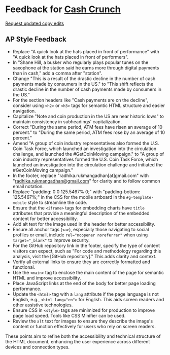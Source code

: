 # Feedback for [Cash Crunch](https://radhika3558.github.io/cash-circulation/)

[Request updated copy edits](https://github.com/jsoma/data-studio-projects-2024/issues/new/choose)

## AP Style Feedback

- Replace "A quick look at the hats placed in front of performance" with "A quick look at the hats placed in front of performers".
- In "Shane Hill, a busker who regularly plays popular tunes on the saxophone at the station said he earns more through digital payments than in cash," add a comma after "station".
- Change "This is a result of the drastic decline in the number of cash payments made by consumers in the US." to "This shift reflects the drastic decline in the number of cash payments made by consumers in the US."
- For the section headers like "Cash payments are on the decline", consider using `<h2>` or `<h3>` tags for semantic HTML structure and easier navigation.
- Capitalize "Note and coin production in the US are near historic lows" to maintain consistency in subheadings' capitalization.
- Correct "During the same period, ATM fees have risen an average of 10 percent." to "During the same period, ATM fees rose by an average of 10 percent."
- Amend "A group of coin industry representatives also formed the U.S. Coin Task Force, which launched an investigation into the circulation challenge, and launched the #GetCoinMoving campaign." to "A group of coin industry representatives formed the U.S. Coin Task Force, which launched an investigation into the circulation challenge and initiated the #GetCoinMoving campaign."
- In the footer, replace "radhika.rukmangadhan[at]gmail.com" with "radhika.rukmangadhan@gmail.com" for clarity and to follow common email notation.
- Replace "padding: 0 0 125.5467% 0;" with "padding-bottom: 125.5467%;" in the CSS for the mobile artboard in the `#g-template-mobile` style to streamline the code.
- Ensure that the `<iframe>` tags for embedding charts have `title` attributes that provide a meaningful description of the embedded content for better accessibility.
- Add alt text for the image used in the header for better accessibility.
- Ensure all anchor tags (`<a>`), especially those navigating to social profiles or email, include `rel="noopener noreferrer"` when using `target="_blank"` to improve security.
- For the GitHub repository link in the footer, specify the type of content visitors can expect, such as "For code and methodology regarding this analysis, visit the [GitHub repository]." This adds clarity and context.
- Verify all external links to ensure they are correctly formatted and functional.
- Use the `<main>` tag to enclose the main content of the page for semantic HTML and improve accessibility.
- Place JavaScript links at the end of the body for better page loading performance.
- Update the `<html>` tag with a `lang` attribute if the page language is not English, e.g., `<html lang="en">` for English. This aids screen readers and other assistive technologies.
- Ensure CSS in `<style>` tags are minimized for production to improve page load speed. Tools like CSS Minifier can be used.
- Review the `alt` text for images to ensure they describe the image's content or function effectively for users who rely on screen readers.

These points aim to refine both the accessibility and technical structure of the HTML document, enhancing the user experience across different devices and connection types.